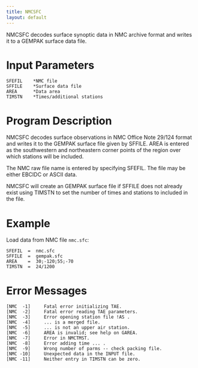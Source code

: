 ```yaml
---
title: NMCSFC
layout: default
---
```


NMCSFC decodes surface synoptic data in NMC archive
format and writes it to a GEMPAK surface data file.
                                                                            
                                                                            
# Input Parameters                                                                
	                                                                            
	SFEFIL    *NMC file
	SFFILE    *Surface data file                                                
	AREA      *Data area                                                        
	TIMSTN    *Times/additional stations
	                                                                            
	                                                                            
# Program Description                                                             
                                                                            
NMCSFC decodes surface observations in NMC Office
Note 29/124 format and writes it to the GEMPAK surface
file given by SFFILE.  AREA is entered as the
southwestern and northeastern corner points of the
region over which stations will be included.

The NMC raw file name is entered by specifying SFEFIL.
The file may be either EBCIDC or ASCII data.

NMCSFC will create an GEMPAK surface file if SFFILE
does not already exist using TIMSTN to set the number
of times and stations to included in the file.
                                                                            
# Example
 
Load data from NMC file `nmc.sfc`:
                                                                        
    SFEFIL  =  nmc.sfc
    SFFILE  =  gempak.sfc
    AREA    =  30;-120;55;-70
    TIMSTN  =  24/1200
                                                                        
                                                                        
# Error Messages                                                                  
                                                                                
	[NMC  -1]     Fatal error initializing TAE.                               
	[NMC  -2]     Fatal error reading TAE parameters.                         
	[NMC  -3]     Error opening station file !AS .
	[NMC  -4]     ... is a merged file.
	[NMC  -5]     ... is not an upper air station.
	[NMC  -6]     AREA is invalid; see help on GAREA.
	[NMC  -7]     Error in NMCTMST.
	[NMC  -8]     Error adding time ... .
	[NMC  -9]     Wrong number of parms -- check packing file.
	[NMC -10]     Unexpected data in the INPUT file.
	[NMC -11]     Neither entry in TIMSTN can be zero.
